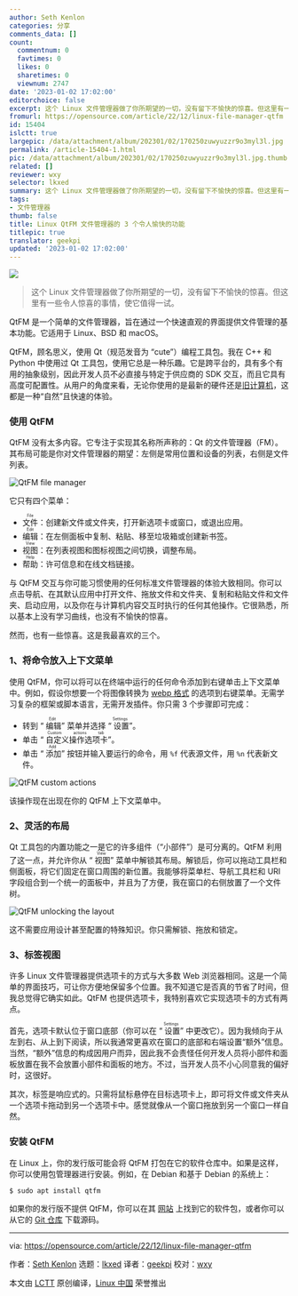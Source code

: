 ```yaml
---
author: Seth Kenlon
categories: 分享
comments_data: []
count:
  commentnum: 0
  favtimes: 0
  likes: 0
  sharetimes: 0
  viewnum: 2747
date: '2023-01-02 17:02:00'
editorchoice: false
excerpt: 这个 Linux 文件管理器做了你所期望的一切，没有留下不愉快的惊喜。但这里有一些令人惊喜的事情，使它值得一试。
fromurl: https://opensource.com/article/22/12/linux-file-manager-qtfm
id: 15404
islctt: true
largepic: /data/attachment/album/202301/02/170250zuwyuzzr9o3myl3l.jpg
permalink: /article-15404-1.html
pic: /data/attachment/album/202301/02/170250zuwyuzzr9o3myl3l.jpg.thumb.jpg
related: []
reviewer: wxy
selector: lkxed
summary: 这个 Linux 文件管理器做了你所期望的一切，没有留下不愉快的惊喜。但这里有一些令人惊喜的事情，使它值得一试。
tags:
- 文件管理器
thumb: false
title: Linux QtFM 文件管理器的 3 个令人愉快的功能
titlepic: true
translator: geekpi
updated: '2023-01-02 17:02:00'
---
```


![](/data/attachment/album/202301/02/170250zuwyuzzr9o3myl3l.jpg)



> 
> 这个 Linux 文件管理器做了你所期望的一切，没有留下不愉快的惊喜。但这里有一些令人惊喜的事情，使它值得一试。
> 
> 
> 


QtFM 是一个简单的文件管理器，旨在通过一个快速直观的界面提供文件管理的基本功能。它适用于 Linux、BSD 和 macOS。


QtFM，顾名思义，使用 Qt（规范发音为 “cute”）编程工具包。我在 C++ 和 Python 中使用过 Qt 工具包，使用它总是一种乐趣。它是跨平台的，具有多个有用的抽象级别，因此开发人员不必直接与特定于供应商的 SDK 交互，而且它具有高度可配置性。从用户的角度来看，无论你使用的是最新的硬件还是[旧计算机](https://opensource.com/article/22/10/obsolete-computer-linux-opportunity)，这都是一种“自然”且快速的体验。


### 使用 QtFM


QtFM 没有太多内容。它专注于实现其名称所声称的：Qt 的文件管理器（FM）。其布局可能是你对文件管理器的期望：左侧是常用位置和设备的列表，右侧是文件列表。


![QtFM file manager](/data/attachment/album/202301/02/170332y7vp7dv74dce4per.jpg)


它只有四个菜单：


* <ruby> 文件 <rt>  File </rt></ruby>：创建新文件或文件夹，打开新选项卡或窗口，或退出应用。
* <ruby> 编辑 <rt>  Edit </rt></ruby>：在左侧面板中复制、粘贴、移至垃圾箱或创建新书签。
* <ruby> 视图 <rt>  View </rt></ruby>：在列表视图和图标视图之间切换，调整布局。
* <ruby> 帮助 <rt>  Help </rt></ruby>：许可信息和在线文档链接。


与 QtFM 交互与你可能习惯使用的任何标准文件管理器的体验大致相同。你可以点击导航、在其默认应用中打开文件、拖放文件和文件夹、复制和粘贴文件和文件夹、启动应用，以及你在与计算机内容交互时执行的任何其他操作。它很熟悉，所以基本上没有学习曲线，也没有不愉快的惊喜。


然而，也有一些惊喜。这是我最喜欢的三个。


### 1、将命令放入上下文菜单


使用 QtFM，你可以将可以在终端中运行的任何命令添加到右键单击上下文菜单中。例如，假设你想要一个将图像转换为 [webp 格式](https://opensource.com/article/20/4/webp-image-compression) 的选项到右键菜单。无需学习复杂的框架或脚本语言，无需开发插件。你只需 3 个步骤即可完成：


* 转到 “<ruby> 编辑 <rt>  Edit </rt></ruby>” 菜单并选择 “<ruby> 设置 <rt>  Settings </rt></ruby>”。
* 单击 “<ruby> 自定义操作选项卡 <rt>  Custom actions tab </rt></ruby>”。
* 单击 “<ruby> 添加 <rt>  Add </rt></ruby>” 按钮并输入要运行的命令，用 `%f` 代表源文件，用 `%n` 代表新文件。


![QtFM custom actions](/data/attachment/album/202301/02/170340ezpm5nn7uuu0mp0n.jpg)


该操作现在出现在你的 QtFM 上下文菜单中。


### 2、灵活的布局


Qt 工具包的内置功能之一是它的许多组件（“小部件”）是可分离的。QtFM 利用了这一点，并允许你从 “<ruby> 视图 <rt>  View </rt></ruby>” 菜单中解锁其布局。解锁后，你可以拖动工具栏和侧面板，将它们固定在窗口周围的新位置。我能够将菜单栏、导航工具栏和 URI 字段组合到一个统一的面板中，并且为了方便，我在窗口的右侧放置了一个文件树。


![QtFM unlocking the layout](/data/attachment/album/202301/02/170346kymdptqmwzywmtm9.jpg)


这不需要应用设计甚至配置的特殊知识。你只需解锁、拖放和锁定。


### 3、标签视图


许多 Linux 文件管理器提供选项卡的方式与大多数 Web 浏览器相同。这是一个简单的界面技巧，可让你方便地保留多个位置。我不知道它是否真的节省了时间，但我总觉得它确实如此。QtFM 也提供选项卡，我特别喜欢它实现选项卡的方式有两点。


首先，选项卡默认位于窗口底部（你可以在 “<ruby> 设置 <rt>  Settings </rt></ruby>” 中更改它）。因为我倾向于从左到右、从上到下阅读，所以我通常更喜欢在窗口的底部和右端设置“额外”信息。当然，“额外”信息的构成因用户而异，因此我不会责怪任何开发人员将小部件和面板放置在我不会放置小部件和面板的地方。不过，当开发人员不小心同意我的偏好时，这很好。


其次，标签是响应式的。只需将鼠标悬停在目标选项卡上，即可将文件或文件夹从一个选项卡拖动到另一个选项卡中。感觉就像从一个窗口拖放到另一个窗口一样自然。


### 安装 QtFM


在 Linux 上，你的发行版可能会将 QtFM 打包在它的软件仓库中。如果是这样，你可以使用包管理器进行安装。例如，在 Debian 和基于 Debian 的系统上：



```
$ sudo apt install qtfm

```

如果你的发行版不提供 QtFM，你可以在其 [网站](https://qtfm.eu/) 上找到它的软件包，或者你可以从它的 [Git 仓库](https://github.com/rodlie/qtfm/) 下载源码。




---


via: <https://opensource.com/article/22/12/linux-file-manager-qtfm>


作者：[Seth Kenlon](https://opensource.com/users/seth) 选题：[lkxed](https://github.com/lkxed) 译者：[geekpi](https://github.com/geekpi) 校对：[wxy](https://github.com/wxy)


本文由 [LCTT](https://github.com/LCTT/TranslateProject) 原创编译，[Linux 中国](https://linux.cn/) 荣誉推出